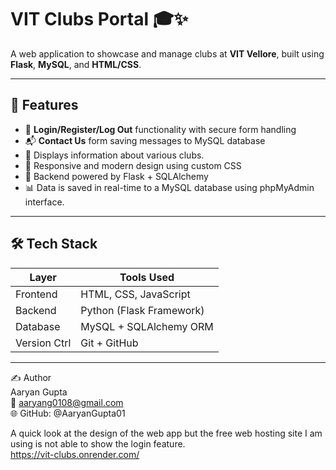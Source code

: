 # VIT Clubs Portal 🎓✨

A web application to showcase and manage clubs at **VIT Vellore**, built using **Flask**, **MySQL**, and **HTML/CSS**.

---

## 📌 Features

- 🔐 **Login/Register/Log Out** functionality with secure form handling
- 📬 **Contact Us** form saving messages to MySQL database
- 📁 Displays information about various clubs.
- 🎨 Responsive and modern design using custom CSS
- 🧠 Backend powered by Flask + SQLAlchemy
- 📊 Data is saved in real-time to a MySQL database using phpMyAdmin interface.


---

## 🛠️ Tech Stack

| Layer        | Tools Used              |
|--------------|--------------------------|
| Frontend     | HTML, CSS, JavaScript    |
| Backend      | Python (Flask Framework) |
| Database     | MySQL + SQLAlchemy ORM   |
| Version Ctrl | Git + GitHub             |

---

✍️ Author <br>
Aaryan Gupta <br>
📧 aaryang0108@gmail.com <br>
🌐 GitHub: @AaryanGupta01 <br>

A quick look at the design of the web app but the free web hosting site I am using is not able to show the login feature.<br> 
https://vit-clubs.onrender.com/



